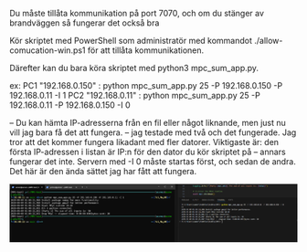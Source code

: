Du måste tillåta kommunikation på port 7070, och om du stänger av brandväggen så fungerar det också bra

Kör skriptet med PowerShell som administratör med kommandot ./allow-comucation-win.ps1 för att tillåta kommunikationen.

Därefter kan du bara köra skriptet med python3 mpc_sum_app.py.

ex:
PC1 "192.168.0.150" : python mpc_sum_app.py 25 -P 192.168.0.150 -P 192.168.0.11 -I 1
PC2 "192.168.0.11" : python mpc_sum_app.py 25 -P 192.168.0.11 -P 192.168.0.150 -I 0

– Du kan hämta IP-adresserna från en fil eller något liknande, men just nu vill jag bara få det att fungera.
– jag testade med två och det fungerade. Jag tror att det kommer fungera likadant med fler datorer.
Viktigaste är:
den första IP-adressen i listan är IP:n för den dator du kör skriptet på – annars fungerar det inte.
Servern med -I 0 måste startas först, och sedan de andra. Det här är den ända sättet jag har fått att fungera.


![Screenshot](test.png)

